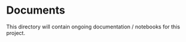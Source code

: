 Documents
=================

This directory will contain ongoing documentation / notebooks for this project.
